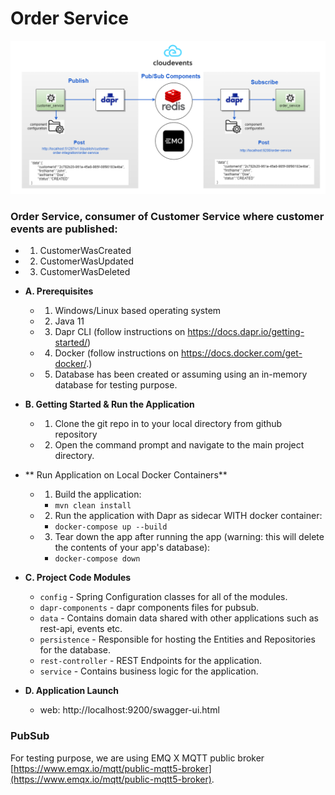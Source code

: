 # Order Service

![customer-order.jpg](customer-order.jpg)

###  Order Service, consumer of Customer Service where customer events are published:
* 1. CustomerWasCreated
* 2. CustomerWasUpdated
* 3. CustomerWasDeleted


* **A. Prerequisites**
  * 1. Windows/Linux based operating system
  * 2. Java 11
  * 3. Dapr CLI (follow instructions on https://docs.dapr.io/getting-started/)
  * 4. Docker (follow instructions on https://docs.docker.com/get-docker/.)
  * 5. Database has been created or assuming using an in-memory database for testing purpose.


* **B. Getting Started & Run the Application**
  * 1. Clone the git repo in to your local directory from github repository

  * 2. Open the command prompt and navigate to the main project directory.


* ** Run Application on Local Docker Containers**
  
  * 1. Build the application:
    * `mvn clean install`

  * 2. Run the application with Dapr as sidecar WITH docker container:
    * `docker-compose up --build`

  * 3. Tear down the app after running the app (warning: this will delete the contents of your app's database):
    * `docker-compose down`
  

* **C. Project Code Modules**
  * `config` - Spring Configuration classes for all of the modules.
  * `dapr-components` - dapr components files for pubsub.
  * `data` - Contains domain data shared with other applications such as rest-api, events etc.
  * `persistence` - Responsible for hosting the Entities and Repositories for the database.
  * `rest-controller` - REST Endpoints for the application.
  * `service` - Contains business logic for the application.


* **D. Application Launch**
  * web: http://localhost:9200/swagger-ui.html


### PubSub

For testing purpose, we are using EMQ X MQTT public broker [https://www.emqx.io/mqtt/public-mqtt5-broker](https://www.emqx.io/mqtt/public-mqtt5-broker).
